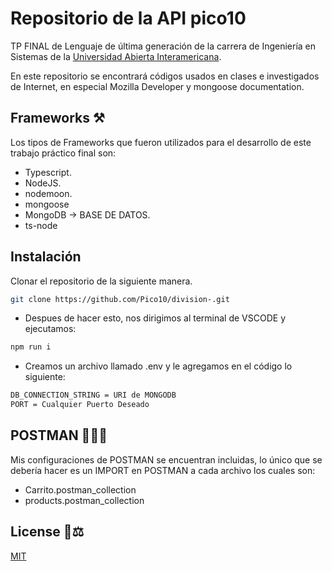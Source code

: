 # Repositorio de la API pico10
TP FINAL de Lenguaje de última generación de la carrera de Ingeniería en Sistemas de la [Universidad Abierta Interamericana](https://uai.edu.ar).

En este repositorio se encontrará códigos usados en clases e investigados de Internet, en especial Mozilla Developer y mongoose documentation.

## Frameworks ⚒️
Los tipos de Frameworks que fueron utilizados para el desarrollo de este trabajo práctico final son:
- Typescript.
- NodeJS.
- nodemoon.
- mongoose
- MongoDB -> BASE DE DATOS.
- ts-node



## Instalación 
Clonar el repositorio de la siguiente manera.
```bash
git clone https://github.com/Pico10/division-.git
```

- Despues de hacer esto, nos dirigimos al terminal de VSCODE y ejecutamos:
```bash
npm run i
```

- Creamos un archivo llamado .env y le agregamos en el código lo siguiente: 
```bash
DB_CONNECTION_STRING = URI de MONGODB 
PORT = Cualquier Puerto Deseado
```

## POSTMAN 👨🏽‍🚀
Mis configuraciones de POSTMAN se encuentran incluidas, lo único que se debería hacer es un IMPORT en POSTMAN a cada archivo los cuales son:
- Carrito.postman_collection
- products.postman_collection


## License 📄⚖️
[MIT](https://choosealicense.com/licenses/mit/)
